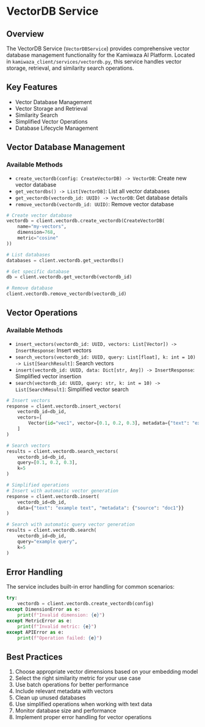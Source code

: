 # VectorDB Service

## Overview
The VectorDB Service (`VectorDBService`) provides comprehensive vector database management functionality for the Kamiwaza AI Platform. Located in `kamiwaza_client/services/vectordb.py`, this service handles vector storage, retrieval, and similarity search operations.

## Key Features
- Vector Database Management
- Vector Storage and Retrieval
- Similarity Search
- Simplified Vector Operations
- Database Lifecycle Management

## Vector Database Management

### Available Methods
- `create_vectordb(config: CreateVectorDB) -> VectorDB`: Create new vector database
- `get_vectordbs() -> List[VectorDB]`: List all vector databases
- `get_vectordb(vectordb_id: UUID) -> VectorDB`: Get database details
- `remove_vectordb(vectordb_id: UUID)`: Remove vector database

```python
# Create vector database
vectordb = client.vectordb.create_vectordb(CreateVectorDB(
    name="my-vectors",
    dimension=768,
    metric="cosine"
))

# List databases
databases = client.vectordb.get_vectordbs()

# Get specific database
db = client.vectordb.get_vectordb(vectordb_id)

# Remove database
client.vectordb.remove_vectordb(vectordb_id)
```

## Vector Operations

### Available Methods
- `insert_vectors(vectordb_id: UUID, vectors: List[Vector]) -> InsertResponse`: Insert vectors
- `search_vectors(vectordb_id: UUID, query: List[float], k: int = 10) -> List[SearchResult]`: Search vectors
- `insert(vectordb_id: UUID, data: Dict[str, Any]) -> InsertResponse`: Simplified vector insertion
- `search(vectordb_id: UUID, query: str, k: int = 10) -> List[SearchResult]`: Simplified vector search

```python
# Insert vectors
response = client.vectordb.insert_vectors(
    vectordb_id=db_id,
    vectors=[
        Vector(id="vec1", vector=[0.1, 0.2, 0.3], metadata={"text": "example"})
    ]
)

# Search vectors
results = client.vectordb.search_vectors(
    vectordb_id=db_id,
    query=[0.1, 0.2, 0.3],
    k=5
)

# Simplified operations
# Insert with automatic vector generation
response = client.vectordb.insert(
    vectordb_id=db_id,
    data={"text": "example text", "metadata": {"source": "doc1"}}
)

# Search with automatic query vector generation
results = client.vectordb.search(
    vectordb_id=db_id,
    query="example query",
    k=5
)
```

## Error Handling
The service includes built-in error handling for common scenarios:
```python
try:
    vectordb = client.vectordb.create_vectordb(config)
except DimensionError as e:
    print(f"Invalid dimension: {e}")
except MetricError as e:
    print(f"Invalid metric: {e}")
except APIError as e:
    print(f"Operation failed: {e}")
```

## Best Practices
1. Choose appropriate vector dimensions based on your embedding model
2. Select the right similarity metric for your use case
3. Use batch operations for better performance
4. Include relevant metadata with vectors
5. Clean up unused databases
6. Use simplified operations when working with text data
7. Monitor database size and performance
8. Implement proper error handling for vector operations
